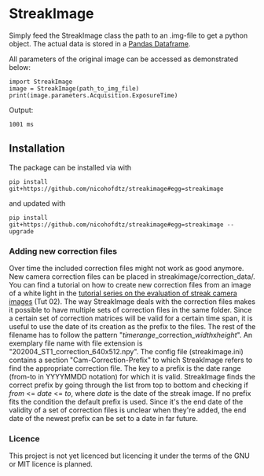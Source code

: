 # StreakImage

Simply feed the StreakImage class the path to an .img-file to get a python object.
The actual data is stored in a [Pandas Dataframe](https://pandas.pydata.org/pandas-docs/stable/reference/frame.html).

All parameters of the original image can be accessed as demonstrated below:

```
import StreakImage
image = StreakImage(path_to_img_file)
print(image.parameters.Acquisition.ExposureTime)
```

Output:

```
1001 ms
```

## Installation
The package can be installed via with
```
pip install git+https://github.com/nicohofdtz/streakimage#egg=streakimage
```

and updated with
```
pip install git+https://github.com/nicohofdtz/streakimage#egg=streakimage --upgrade
```


### Adding new correction files

Over time the included correction files might not work as good anymore.
New camera correction files can be placed in streakimage/correction_data/.
You can find a tutorial on how to create new correction files from an image of a white light in the [tutorial series on the evaluation of streak camera images](https://github.com/nicohofdtz/streak-eval-tutorial) (Tut 02).
The way StreakImage deals with the correction files makes it possible to have multiple sets of correction files in the same folder. Since a certain set of correction matrices will be valid for a certain time span, it is useful to use the date of its creation as the prefix to the files. The rest of the filename has to follow the pattern "*timerange*\_correction\_*width*x*height*".
An exemplary file name with file extension is "202004_ST1_correction_640x512.npy".
The config file (streakimage.ini) contains a section "Cam-Correction-Prefix" to which StreakImage refers to find the appropriate correction file.
The key to a prefix is the date range (from-to in YYYYMMDD notation) for which it is valid.
StreakImage finds the correct prefix by going through the list from top to bottom and checking if *from* <= *date* <= *to*, where *date* is the date of the streak image.
If no prefix fits the condition the default prefix is used.
Since it's the end date of the validity of a set of correction files is unclear when they're added, the end date of the newest prefix can be set to a date in far future.

### Licence
This project is not yet licenced but licencing it under the terms of the GNU or MIT licence is planned. 
